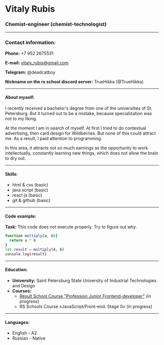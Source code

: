 # Vitaly Rubis

### Chemist-engineer (chemist-technologist)
* * *
### Contact information: 
**Phone:** +7 952 2675531

**E-mail:** vitaly_rubis@gmail.com

**Telegram:** @deadcatboy

**Nickname on the rs school discord server:** TrueHikka (@TrueHikka)
* * * 
#### About myself:

I recently received a bachelor's degree from one of the universities of St. Petersburg. But it turned out to be a mistake, because specialization was not to my liking.

At the moment I am in search of myself. At first I tried to do contextual advertising, then card design for Wildberries. But none of this could attract me. As a result, I paid attention to programming.

In this area, it attracts not so much earnings as the opportunity to work intellectually, constantly learning new things, which does not allow the brain to dry out.
* * *
#### Skills: 

* html & css (basic)
* java script (basic)
* react js (basic)
* git & github (basic)

* * *
#### Code example:

**Task:** This code does not execute properly. Try to figure out why.

```sh
function multiply(a, b){
  return a * b
}
let result = multiply(4, 6)
console.log(result)
```
* * *
#### Education: 
* **University:** Saint Petersburg State University of Industrial Technologies and Design
* **Courses:**
    * [Result School Course "Profession Junior Frontend-developer"](https://result.school/products/junior-js) (in progress)
    * RS Schools Course «JavaScript/Front-end. Stage 0» (in progress)

* * *
#### Languages:
* English - A2
* Russian - Native
